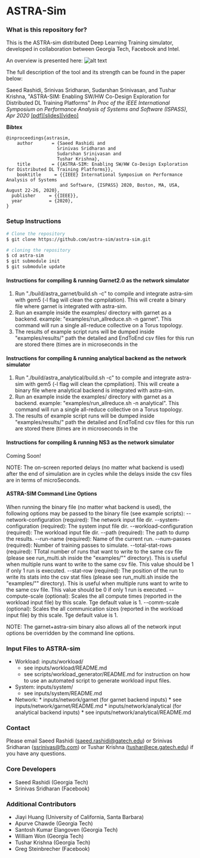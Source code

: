# ASTRA-Sim #

### What is this repository for? ###
This is the ASTRA-sim distributed Deep Learning Training simulator, developed in collaboration between Georgia Tech, Facebook and Intel.

An overview is presented here:
![alt text](https://github.com/astra-sim/astra-sim/blob/master/docs/images/astrasim_overview_codesign.png)

The full description of the tool and its strength can be found in the paper below:

Saeed Rashidi, Srinivas Sridharan, Sudarshan Srinivasan, and Tushar Krishna,
"ASTRA-SIM: Enabling SW/HW Co-Design Exploration for Distributed DL Training Platforms"
*In Proc of the IEEE International Symposium on Performance Analysis of Systems and Software (ISPASS), Apr 2020*
[[pdf]](https://sites.gatech.edu/ece-synergy/files/2020/08/astrasim_ispass2020.pdf)[[slides]](https://cpb-us-w2.wpmucdn.com/sites.gatech.edu/dist/c/332/files/2020/08/ISPASS2020-ASTRA-SIM_talk.pdf)[[video]](https://www.youtube.com/watch?v=S-HE9yBv8_I&list=PLHJB2bhmgB7crXM7wBKIDi7OEa0UTZtrR&index=10)

**Bibtex**

    @inproceedings{astrasim,
        author       = {Saeed Rashidi and
                       Srinivas Sridharan and
                       Sudarshan Srinivasan and
                       Tushar Krishna},
        title        = {{ASTRA-SIM: Enabling SW/HW Co-Design Exploration for Distributed DL Training Platforms}},
        booktitle     = {{IEEE} International Symposium on Performance Analysis of Systems
                        and Software, {ISPASS} 2020, Boston, MA, USA, August 22-26, 2020},
      publisher     = {{IEEE}},
      year          = {2020},
    }


### Setup Instructions ###

```bash
# Clone the repository
$ git clone https://github.com/astra-sim/astra-sim.git

# cloning the repository
$ cd astra-sim
$ git submodule init
$ git submodule update
```

#### Instructions for compiling & running Garnet2.0 as the network simulator
1. Run "./build/astra_garnet/build.sh -c" to compile and integrate astra-sim with gem5 (-l flag will clean the cpmpilation). This will create a binary file where garnet is integrated with astra-sim.
2. Run an example inside the examples/ directory with garnet as a backend. example: "examples/run_allreduce.sh -n garnet". This command will run a single all-reduce collective on a Torus topology. 
3. The results of example script runs will be dumped inside "examples/results/" path the detailed and EndToEnd csv files for this run are stored there (times are in microseconds in the 



#### Instructions for compiling & running analytical backend as the network simulator
1. Run "./build/astra_analytical/build.sh -c" to compile and integrate astra-sim with gem5 (-l flag will clean the cpmpilation). This will create a binary file where analytical backend is integrated with astra-sim.
2. Run an example inside the examples/ directory with garnet as a backend. example: "examples/run_allreduce.sh -n analytical". This command will run a single all-reduce collective on a Torus topology. 
3. The results of example script runs will be dumped inside "examples/results/" path the detailed and EndToEnd csv files for this run are stored there (times are in microseconds in the 

#### Instructions for compiling & running NS3 as the network simulator
Coming Soon!

NOTE: The on-screen reported delays (no matter what backend is used) after the end of simulation are in cycles while the delays inside the csv files are in terms of microSeconds.

#### ASTRA-SIM Command Line Options
When running the binary file (no matter what backend is used), the following options may be passed to the binary file (see example scripts):
--network-configuration (required): The network input file dir.
--system-configuration  (required): The system input file dir.
--workload-configuration (required): The workload input file dir.
--path (required): The path to dump the results.
--run-name  (required): Name of the current run.
--num-passes  (required): Number of training passes to simulate.
--total-stat-rows (required): TTotal number of runs that want to write to the same csv file (please see run_multi.sh inside the "examples/"" directory). This is useful when multiple runs want to write to the same csv file. This value should be 1 if only 1 run is executed. 
--stat-row  (required): The position of the run to write its stats into the csv stat files (please see run_multi.sh inside the "examples/"" directory). This is useful when multiple runs want to write to the same csv file. This value should be 0 if only 1 run is executed.
--compute-scale (optional): Scales the all compute times (reported in the workload input file) by this scale. Tge default value is 1.
--comm-scale  (optional): Scales the all communication sizes (reported in the workload input file) by this scale. Tge default value is 1.

NOTE: The garnet+astra-sim binary also allows all of the network input options be overridden by the command line options. 

### Input Files to ASTRA-sim ###

* Workload: inputs/workload/
   * see inputs/workload/README.md
   * see scripts/workload_generator/README.md for instruction on how to use an automated script to generate workload input files.
* System: inputs/system/
   * see inputs/system/README.md
* Network: 
        * inputs/network/garnet (for garnet backend inputs)
          * see inputs/network/garnet/README.md
        * inputs/network/analytical (for analytical backend inputs)
          * see inputs/network/analytical/README.md
    

### Contact ###
Please email Saeed Rashidi (saeed.rashidi@gatech.edu) or Srinivas Sridharan (ssrinivas@fb.com) or Tushar Krishna (tushar@ece.gatech.edu) if you have any questions.

### Core Developers ###
* Saeed Rashidi (Georgia Tech)
* Srinivas Sridharan (Facebook)

### Additional Contributors ###
* Jiayi Huang (University of California, Santa Barbara)
* Apurve Chawde (Georgia Tech)
* Santosh Kumar Elangoven (Georgia Tech)
* William Won (Georgia Tech)
* Tushar Krishna (Georgia Tech)
* Greg Steinbrecher (Facebook)
